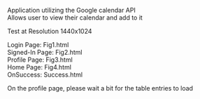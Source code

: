 Application utilizing the Google calendar API   
Allows user to view their calendar and add to it   

Test at Resolution 1440x1024   
   
Login Page: Fig1.html   
Signed-In Page: Fig2.html   
Profile Page: Fig3.html   
Home Page: Fig4.html   
OnSuccess: Success.html   
   
On the profile page, please wait a bit for the table entries to load   
